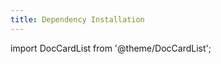 ```yaml
---
title: Dependency Installation
---
```


import DocCardList from '@theme/DocCardList';

<DocCardList />
